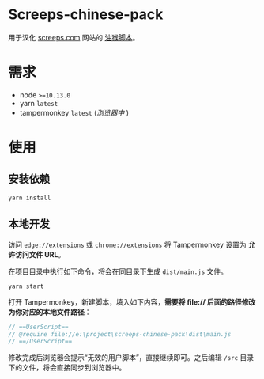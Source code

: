 # Screeps-chinese-pack

用于汉化 [screeps.com](https://screeps.com) 网站的 [油猴脚本](https://www.tampermonkey.net/)。

# 需求

- node `>=10.13.0`
- yarn `latest`
- tampermonkey `latest` (*浏览器中* )

# 使用

## 安装依赖

```
yarn install
```

## 本地开发

访问 `edge://extensions` 或 `chrome://extensions` 将 Tampermonkey 设置为 **允许访问文件 URL**。

在项目目录中执行如下命令，将会在同目录下生成 `dist/main.js` 文件。

```
yarn start
```

打开 Tampermonkey，新建脚本，填入如下内容，**需要将 file:// 后面的路径修改为你对应的本地文件路径**：

```js
// ==UserScript==
// @require file://e:\project\screeps-chinese-pack\dist\main.js
// ==/UserScript==
```

修改完成后浏览器会提示“无效的用户脚本”，直接继续即可。之后编辑 `/src` 目录下的文件，将会直接同步到浏览器中。